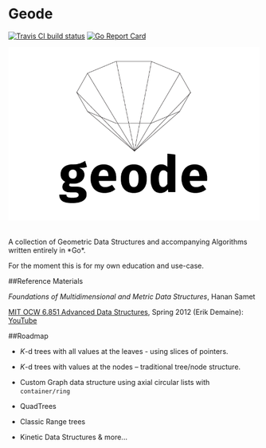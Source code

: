 # Geode

[![Travis CI build status](https://travis-ci.org/benjamin-rood/geode.svg?branch=master)](https://travis-ci.org/benjamin-rood/geode) [![Go Report Card](https://goreportcard.com/badge/github.com/benjamin-rood/geode)](https://goreportcard.com/report/github.com/benjamin-rood/geode)


![GEODE](/img/geode.png)

<br>
A collection of Geometric Data Structures and accompanying Algorithms written entirely in *Go*.

For the moment this is for my own education and use-case.

##Reference Materials 

*Foundations of Multidimensional and Metric Data Structures*, Hanan Samet

[MIT OCW 6.851 Advanced Data Structures](https://ocw.mit.edu/courses/electrical-engineering-and-computer-science/6-851-advanced-data-structures-spring-2012/), Spring 2012 (Erik Demaine): [YouTube](https://www.youtube.com/playlist?list=PLUl4u3cNGP61hsJNdULdudlRL493b-XZf)


##Roadmap

* *K*-d trees with all values at the leaves - using slices of pointers.

* *K*-d trees with values at the nodes – traditional tree/node structure.

* Custom Graph data structure using axial circular lists with `container/ring`

* QuadTrees

* Classic Range trees

* Kinetic Data Structures & more...


